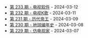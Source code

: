 * [第 233 期 - 电视软件](https://day.tsq360.cf/posts/233-电视软件) - 2024-03-12
* [第 232 期 - 电视K歌](https://day.tsq360.cf/posts/232-电视K歌) - 2024-03-11
* [第 231 期 - 历代帝王](https://day.tsq360.cf/posts/231-历代帝王) - 2024-03-09
* [第 230 期 - 地球编年史](https://day.tsq360.cf/posts/230-地球编年史) - 2024-03-08
* [第 229 期 - 仿电视家](https://day.tsq360.cf/posts/229-仿电视家) - 2024-03-07
